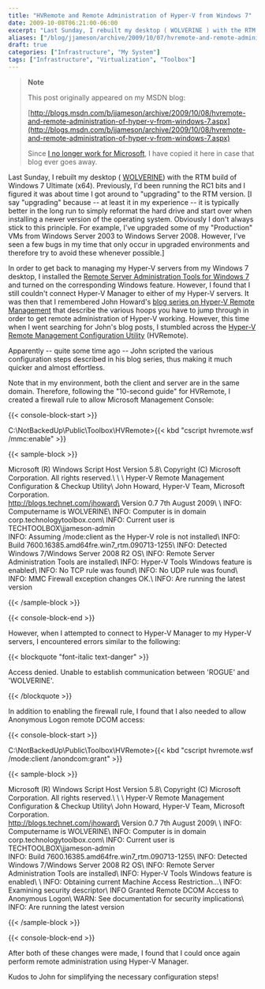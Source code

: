```yaml
---
title: "HVRemote and Remote Administration of Hyper-V from Windows 7"
date: 2009-10-08T06:21:00-06:00
excerpt: "Last Sunday, I rebuilt my desktop ( WOLVERINE ) with the RTM build of Windows 7 Ultimate (x64). Previously, I'd been running the RC1 bits and I figured it was about time I got around to \"upgrading\" to the RTM version. [I say \"upgrading\" because -- at..."
aliases: ["/blog/jjameson/archive/2009/10/07/hvremote-and-remote-administration-of-hyper-v-from-windows-7.aspx", "/blog/jjameson/archive/2009/10/08/hvremote-and-remote-administration-of-hyper-v-from-windows-7.aspx"]
draft: true
categories: ["Infrastructure", "My System"]
tags: ["Infrastructure", "Virtualization", "Toolbox"]
---
```


> **Note**
>
> This post originally appeared on my MSDN blog:
>
> [http://blogs.msdn.com/b/jjameson/archive/2009/10/08/hvremote-and-remote-administration-of-hyper-v-from-windows-7.aspx](http://blogs.msdn.com/b/jjameson/archive/2009/10/08/hvremote-and-remote-administration-of-hyper-v-from-windows-7.aspx)
>
> Since
> [I no longer work for Microsoft](/blog/jjameson/2011/09/02/last-day-with-microsoft),
> I have copied it here in case that blog ever goes away.

Last Sunday, I rebuilt my desktop (
[WOLVERINE](/blog/jjameson/2009/09/14/the-jameson-datacenter)) with the RTM
build of Windows 7 Ultimate (x64). Previously, I'd been running the RC1 bits and
I figured it was about time I got around to "upgrading" to the RTM version. [I
say "upgrading" because -- at least it in my experience -- it is typically
better in the long run to simply reformat the hard drive and start over when
installing a newer version of the operating system. Obviously I don't always
stick to this principle. For example, I've upgraded some of my "Production" VMs
from Windows Server 2003 to Windows Server 2008. However, I've seen a few bugs
in my time that only occur in upgraded environments and therefore try to avoid
these whenever possible.]

In order to get back to managing my Hyper-V servers from my Windows 7 desktop, I
installed the
[Remote Server Administration Tools for Windows 7](http://www.microsoft.com/downloads/details.aspx?FamilyID=7d2f6ad7-656b-4313-a005-4e344e43997d&displaylang=en)
and turned on the corresponding Windows feature. However, I found that I still
couldn't connect Hyper-V Manager to either of my Hyper-V servers. It was then
that I remembered John Howard's
[blog series on Hyper-V Remote Management](http://blogs.technet.com/jhoward/archive/2008/03/28/part-1-hyper-v-remote-management-you-do-not-have-the-requested-permission-to-complete-this-task-contact-the-administrator-of-the-authorization-policy-for-the-computer-computername.aspx)
that describe the various hoops you have to jump through in order to get remote
administration of Hyper-V working. However, this time when I went searching for
John's blog posts, I stumbled across the
[Hyper-V Remote Management Configuration Utility](http://code.msdn.microsoft.com/HVRemote)
(HVRemote).

Apparently -- quite some time ago -- John scripted the various configuration
steps described in his blog series, thus making it much quicker and almost
effortless.

Note that in my environment, both the client and server are in the same domain.
Therefore, following the "10-second guide" for HVRemote, I created a firewall
rule to allow Microsoft Management Console:

{{< console-block-start >}}

C:\NotBackedUp\Public\Toolbox\HVRemote&gt;{{< kbd "cscript hvremote.wsf
/mmc:enable" >}}

{{< sample-block >}}

Microsoft (R) Windows Script Host Version 5.8\ Copyright (C) Microsoft
Corporation. All rights reserved.\ \ \ Hyper-V Remote Management Configuration &
Checkup Utility\ John Howard, Hyper-V Team, Microsoft Corporation.\
http://blogs.technet.com/jhoward\ Version 0.7 7th August 2009\ \ INFO:
Computername is WOLVERINE\ INFO: Computer is in domain
corp.technologytoolbox.com\ INFO: Current user is TECHTOOLBOX\jjameson-admin\
INFO: Assuming /mode:client as the Hyper-V role is not installed\ INFO: Build
7600.16385.amd64fre.win7\_rtm.090713-1255\ INFO: Detected Windows 7/Windows
Server 2008 R2 OS\ INFO: Remote Server Administration Tools are installed\ INFO:
Hyper-V Tools Windows feature is enabled\ INFO: No TCP rule was found\ INFO: No
UDP rule was found\ INFO: MMC Firewall exception changes OK.\ INFO: Are running
the latest version

{{< /sample-block >}}

{{< console-block-end >}}

However, when I attempted to connect to Hyper-V Manager to my Hyper-V servers, I
encountered errors similar to the following:

{{< blockquote "font-italic text-danger" >}}

Access denied. Unable to establish communication between 'ROGUE' and 'WOLVERINE'.

{{< /blockquote >}}

In addition to enabling the firewall rule, I found that I also needed to allow
Anonymous Logon remote DCOM access:

{{< console-block-start >}}

C:\NotBackedUp\Public\Toolbox\HVRemote&gt;{{< kbd "cscript hvremote.wsf
/mode:client /anondcom:grant" >}}

{{< sample-block >}}

Microsoft (R) Windows Script Host Version 5.8\ Copyright (C) Microsoft
Corporation. All rights reserved.\ \ \ Hyper-V Remote Management Configuration &
Checkup Utility\ John Howard, Hyper-V Team, Microsoft Corporation.\
http://blogs.technet.com/jhoward\ Version 0.7 7th August 2009\ \ INFO:
Computername is WOLVERINE\ INFO: Computer is in domain
corp.technologytoolbox.com\ INFO: Current user is TECHTOOLBOX\jjameson-admin\
INFO: Build 7600.16385.amd64fre.win7\_rtm.090713-1255\ INFO: Detected Windows
7/Windows Server 2008 R2 OS\ INFO: Remote Server Administration Tools are
installed\ INFO: Hyper-V Tools Windows feature is enabled\ \ INFO: Obtaining
current Machine Access Restriction...\ INFO: Examining security descriptor\ INFO
Granted Remote DCOM Access to Anonymous Logon\ WARN: See documentation for
security implications\ INFO: Are running the latest version

{{< /sample-block >}}

{{< console-block-end >}}

After both of these changes were made, I found that I could once again perform
remote administration using Hyper-V Manager.

Kudos to John for simplifying the necessary configuration steps!

